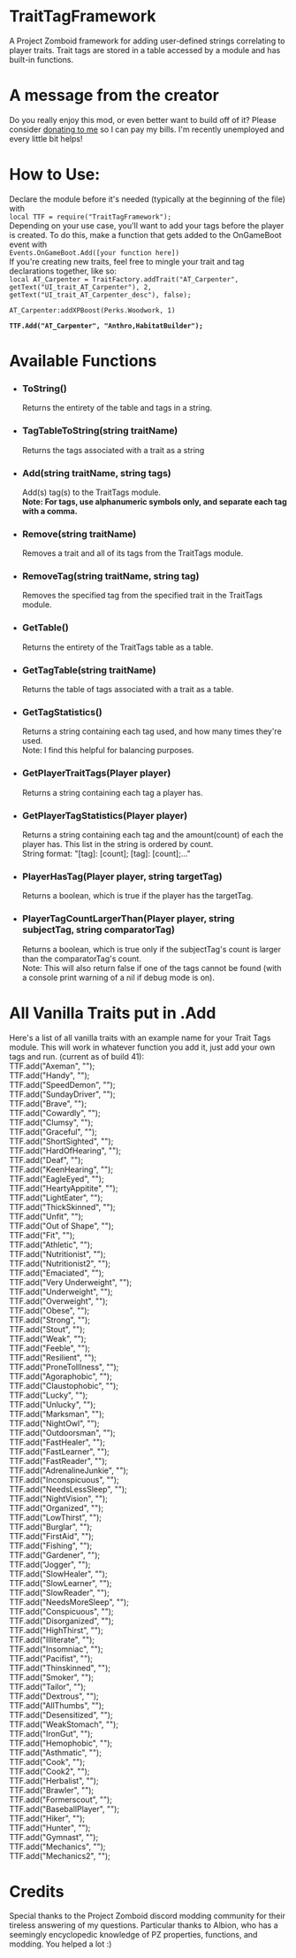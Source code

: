 # TraitTagFramework
A Project Zomboid framework for adding user-defined strings correlating to player traits. Trait tags are stored in a table accessed by a module and has built-in functions.
<h1>A message from the creator</h1>
Do you really enjoy this mod, or even better want to build off of it? Please consider <a href="https://ko-fi.com/badonnthedeer">donating to me</a> so I can pay my bills. I'm recently unemployed and every little bit helps!
<h1>How to Use:</h1>
Declare the module before it's needed (typically at the beginning of the file) with<br>
<code>local TTF = require("TraitTagFramework");</code><br>
Depending on your use case, you'll want to add your tags before the player is created. To do this, make a function that gets added to the OnGameBoot event with<br>
<code>Events.OnGameBoot.Add([your function here])</code><br>
If you're creating new traits, feel free to mingle  your trait and tag declarations together, like so:<br>
<code>local AT_Carpenter = TraitFactory.addTrait("AT_Carpenter", getText("UI_trait_AT_Carpenter"), 2, getText("UI_trait_AT_Carpenter_desc"), false);<br>
AT_Carpenter:addXPBoost(Perks.Woodwork, 1)<br>
<strong>TTF.Add("AT_Carpenter", "Anthro,HabitatBuilder");</strong></code>
<h1>Available Functions</h1>
<ul>
<li><h3>ToString()</h3>
Returns the entirety of the table and tags in a string.</li>
<li><h3>TagTableToString(string traitName)</h3>
Returns the tags associated with a trait as a string</li>
<li><h3>Add(string traitName, string tags)</h3>
Add(s) tag(s) to the TraitTags module.<br>
<strong>Note: For tags, use alphanumeric symbols only, and separate each tag with a comma.</strong>
</li>
<li><h3>Remove(string traitName)</h3>
Removes a trait and all of its tags from the TraitTags module.
</li>
<li><h3>RemoveTag(string traitName, string tag)</h3>
Removes the specified tag from the specified trait in the TraitTags module.
</li>
<li><h3>GetTable()</h3>
Returns the entirety of the TraitTags table as a table.
</li>
<li><h3>GetTagTable(string traitName)</h3>
Returns the table of tags associated with a trait as a table.
</li>
<li><h3>GetTagStatistics()</h3>
Returns a string containing each tag used, and how many times they're used.<br>
Note: I find this helpful for balancing purposes.
</li>
<li><h3>GetPlayerTraitTags(Player player)</h3>
Returns a string containing each tag a player has.<br>
</li>
<li><h3>GetPlayerTagStatistics(Player player)</h3>
Returns a string containing each tag and the amount(count) of each the player has. This list in the string is ordered by count.<br>
String format: "[tag]: [count]; [tag]: [count];..."
</li>
<li><h3>PlayerHasTag(Player player, string targetTag)</h3>
Returns a boolean, which is true if the player has the targetTag.
</li>
<li><h3>PlayerTagCountLargerThan(Player player, string subjectTag, string comparatorTag)</h3>
Returns a boolean, which is true only if the subjectTag's count is larger than the comparatorTag's count.<br>
Note: This will also return false if one of the tags cannot be found (with a console print warning of a nil if debug mode is on).
</li>
</ul>
<h1>All Vanilla Traits put in .Add</h1>
Here's a list of all vanilla traits with an example name for your Trait Tags module. This will work in whatever function you add it,
just add your own tags and run. (current as of build 41):
<br>TTF.add("Axeman", "");
<br>TTF.add("Handy", "");
<br>TTF.add("SpeedDemon", "");
<br>TTF.add("SundayDriver", "");
<br>TTF.add("Brave", "");
<br>TTF.add("Cowardly", "");
<br>TTF.add("Clumsy", "");
<br>TTF.add("Graceful", "");
<br>TTF.add("ShortSighted", "");
<br>TTF.add("HardOfHearing", "");
<br>TTF.add("Deaf", "");
<br>TTF.add("KeenHearing", "");
<br>TTF.add("EagleEyed", "");
<br>TTF.add("HeartyAppitite", "");
<br>TTF.add("LightEater", "");
<br>TTF.add("ThickSkinned", "");
<br>TTF.add("Unfit", "");
<br>TTF.add("Out of Shape", "");
<br>TTF.add("Fit", "");
<br>TTF.add("Athletic", "");
<br>TTF.add("Nutritionist", "");
<br>TTF.add("Nutritionist2", "");
<br>TTF.add("Emaciated", "");
<br>TTF.add("Very Underweight", "");
<br>TTF.add("Underweight", "");
<br>TTF.add("Overweight", "");
<br>TTF.add("Obese", "");
<br>TTF.add("Strong", "");
<br>TTF.add("Stout", "");
<br>TTF.add("Weak", "");
<br>TTF.add("Feeble", "");
<br>TTF.add("Resilient", "");
<br>TTF.add("ProneToIllness", "");
<br>TTF.add("Agoraphobic", "");
<br>TTF.add("Claustophobic", "");
<br>TTF.add("Lucky", "");
<br>TTF.add("Unlucky", "");
<br>TTF.add("Marksman", "");
<br>TTF.add("NightOwl", "");
<br>TTF.add("Outdoorsman", "");
<br>TTF.add("FastHealer", "");
<br>TTF.add("FastLearner", "");
<br>TTF.add("FastReader", "");
<br>TTF.add("AdrenalineJunkie", "");
<br>TTF.add("Inconspicuous", "");
<br>TTF.add("NeedsLessSleep", "");
<br>TTF.add("NightVision", "");
<br>TTF.add("Organized", "");
<br>TTF.add("LowThirst", "");
<br>TTF.add("Burglar", "");
<br>TTF.add("FirstAid", "");
<br>TTF.add("Fishing", "");
<br>TTF.add("Gardener", "");
<br>TTF.add("Jogger", "");
<br>TTF.add("SlowHealer", "");
<br>TTF.add("SlowLearner", "");
<br>TTF.add("SlowReader", "");
<br>TTF.add("NeedsMoreSleep", "");
<br>TTF.add("Conspicuous", "");
<br>TTF.add("Disorganized", "");
<br>TTF.add("HighThirst", "");
<br>TTF.add("Illiterate", "");
<br>TTF.add("Insomniac", "");
<br>TTF.add("Pacifist", "");
<br>TTF.add("Thinskinned", "");
<br>TTF.add("Smoker", "");
<br>TTF.add("Tailor", "");
<br>TTF.add("Dextrous", "");
<br>TTF.add("AllThumbs", "");
<br>TTF.add("Desensitized", "");
<br>TTF.add("WeakStomach", "");
<br>TTF.add("IronGut", "");
<br>TTF.add("Hemophobic", "");
<br>TTF.add("Asthmatic", "");
<br>TTF.add("Cook", "");
<br>TTF.add("Cook2", "");
<br>TTF.add("Herbalist", "");
<br>TTF.add("Brawler", "");
<br>TTF.add("Formerscout", "");
<br>TTF.add("BaseballPlayer", "");
<br>TTF.add("Hiker", "");
<br>TTF.add("Hunter", "");
<br>TTF.add("Gymnast", "");
<br>TTF.add("Mechanics", "");
<br>TTF.add("Mechanics2", "");
<h1>Credits</h1>
Special thanks to the Project Zomboid discord modding community for their tireless answering of my questions. Particular thanks to Albion, who has a seemingly encyclopedic knowledge of PZ properties, functions, and modding. You helped a lot :)